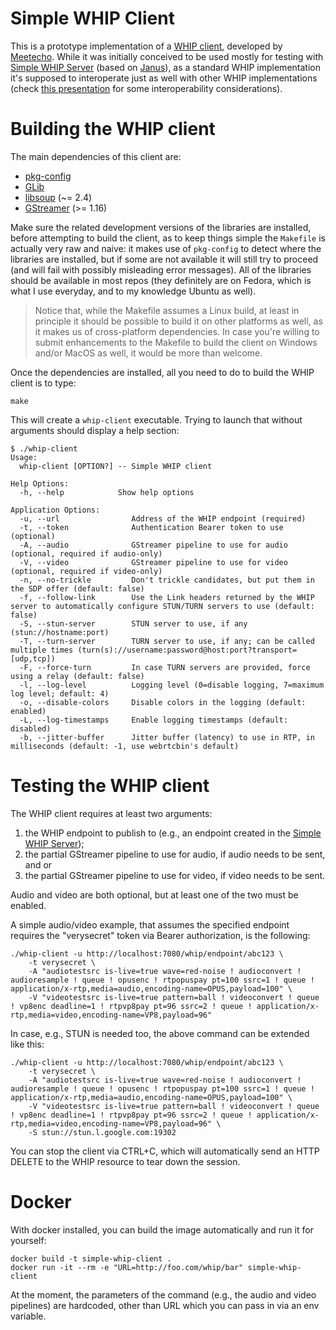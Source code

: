 Simple WHIP Client
==================

This is a prototype implementation of a [WHIP client](https://www.ietf.org/archive/id/draft-ietf-wish-whip-01.html), developed by [Meetecho](https://www.meetecho.com). While it was initially conceived to be used mostly for testing with [Simple WHIP Server](https://github.com/meetecho/simple-whip-server) (based on [Janus](https://github.com/meetecho/janus-gateway/)), as a standard WHIP implementation it's supposed to interoperate just as well with other WHIP implementations (check [this presentation](https://github.com/IETF-Hackathon/ietf112-project-presentations/blob/main/ietf112-hackathon-whip.pdf) for some interoperability considerations).

# Building the WHIP client

The main dependencies of this client are:

* [pkg-config](http://www.freedesktop.org/wiki/Software/pkg-config/)
* [GLib](http://library.gnome.org/devel/glib/)
* [libsoup](https://wiki.gnome.org/Projects/libsoup) (~= 2.4)
* [GStreamer](https://gstreamer.freedesktop.org/) (>= 1.16)

Make sure the related development versions of the libraries are installed, before attempting to build the client, as to keep things simple the `Makefile` is actually very raw and naive: it makes use of `pkg-config` to detect where the libraries are installed, but if some are not available it will still try to proceed (and will fail with possibly misleading error messages). All of the libraries should be available in most repos (they definitely are on Fedora, which is what I use everyday, and to my knowledge Ubuntu as well).

> Notice that, while the Makefile assumes a Linux build, at least in principle it should be possible to build it on other platforms as well, as it makes us of cross-platform dependencies. In case you're willing to submit enhancements to the Makefile to build the client on Windows and/or MacOS as well, it would be more than welcome.

Once the dependencies are installed, all you need to do to build the WHIP client is to type:

	make

This will create a `whip-client` executable. Trying to launch that without arguments should display a help section:

```
$ ./whip-client
Usage:
  whip-client [OPTION?] -- Simple WHIP client

Help Options:
  -h, --help            Show help options

Application Options:
  -u, --url                Address of the WHIP endpoint (required)
  -t, --token              Authentication Bearer token to use (optional)
  -A, --audio              GStreamer pipeline to use for audio (optional, required if audio-only)
  -V, --video              GStreamer pipeline to use for video (optional, required if video-only)
  -n, --no-trickle         Don't trickle candidates, but put them in the SDP offer (default: false)
  -f, --follow-link        Use the Link headers returned by the WHIP server to automatically configure STUN/TURN servers to use (default: false)
  -S, --stun-server        STUN server to use, if any (stun://hostname:port)
  -T, --turn-server        TURN server to use, if any; can be called multiple times (turn(s)://username:password@host:port?transport=[udp,tcp])
  -F, --force-turn         In case TURN servers are provided, force using a relay (default: false)
  -l, --log-level          Logging level (0=disable logging, 7=maximum log level; default: 4)
  -o, --disable-colors     Disable colors in the logging (default: enabled)
  -L, --log-timestamps     Enable logging timestamps (default: disabled)
  -b, --jitter-buffer      Jitter buffer (latency) to use in RTP, in milliseconds (default: -1, use webrtcbin's default)
```

# Testing the WHIP client

The WHIP client requires at least two arguments:

1. the WHIP endpoint to publish to (e.g., an endpoint created in the [Simple WHIP Server](https://github.com/meetecho/simple-whip-server));
2. the partial GStreamer pipeline to use for audio, if audio needs to be sent, and or
3. the partial GStreamer pipeline to use for video, if video needs to be sent.

Audio and video are both optional, but at least one of the two must be enabled.

A simple audio/video example, that assumes the specified endpoint requires the "verysecret" token via Bearer authorization, is the following:

```
./whip-client -u http://localhost:7080/whip/endpoint/abc123 \
	-t verysecret \
	-A "audiotestsrc is-live=true wave=red-noise ! audioconvert ! audioresample ! queue ! opusenc ! rtpopuspay pt=100 ssrc=1 ! queue ! application/x-rtp,media=audio,encoding-name=OPUS,payload=100" \
	-V "videotestsrc is-live=true pattern=ball ! videoconvert ! queue ! vp8enc deadline=1 ! rtpvp8pay pt=96 ssrc=2 ! queue ! application/x-rtp,media=video,encoding-name=VP8,payload=96"
```

In case, e.g., STUN is needed too, the above command can be extended like this:

```
./whip-client -u http://localhost:7080/whip/endpoint/abc123 \
	-t verysecret \
	-A "audiotestsrc is-live=true wave=red-noise ! audioconvert ! audioresample ! queue ! opusenc ! rtpopuspay pt=100 ssrc=1 ! queue ! application/x-rtp,media=audio,encoding-name=OPUS,payload=100" \
	-V "videotestsrc is-live=true pattern=ball ! videoconvert ! queue ! vp8enc deadline=1 ! rtpvp8pay pt=96 ssrc=2 ! queue ! application/x-rtp,media=video,encoding-name=VP8,payload=96" \
	-S stun://stun.l.google.com:19302
```

You can stop the client via CTRL+C, which will automatically send an HTTP DELETE to the WHIP resource to tear down the session.

# Docker

With docker installed, you can build the image automatically and run it for yourself:

```
docker build -t simple-whip-client .
docker run -it --rm -e "URL=http://foo.com/whip/bar" simple-whip-client
```

At the moment, the parameters of the command (e.g., the audio and video pipelines) are hardcoded, other than URL which you can pass in via an env variable.
